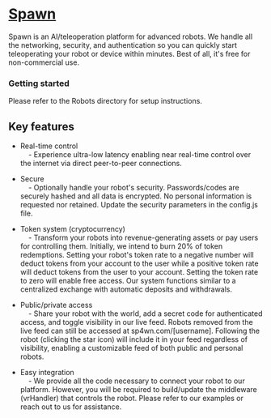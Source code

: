 # [Spawn](https://sp4wn.com)

Spawn is an AI/teleoperation platform for advanced robots. We handle all the networking, security, and authentication so you can quickly start teleoperating your robot or device within minutes. Best of all, it's free for non-commercial use. 

### Getting started
Please refer to the Robots directory for setup instructions.

## Key features
- Real-time control  
    &nbsp;&nbsp;&nbsp;&nbsp;- Experience ultra-low latency enabling near real-time control over the internet via direct peer-to-peer connections. 

- Secure  
    &nbsp;&nbsp;&nbsp;&nbsp;- Optionally handle your robot's security. Passwords/codes are securely hashed and all data is encrypted. No personal information is requested nor retained. Update the security parameters in the config.js file.

- Token system (cryptocurrency)  
    &nbsp;&nbsp;&nbsp;&nbsp;- Transform your robots into revenue-generating assets or pay users for controlling them. Initially, we intend to burn 20% of token redemptions. Setting your robot's token rate to a negative number will deduct tokens from your account to the user while a positive token rate will deduct tokens from the user to your account. Setting the token rate to zero will enable free access. Our system functions similar to a centralized exchange with automatic deposits and withdrawals.

- Public/private access  
    &nbsp;&nbsp;&nbsp;&nbsp;- Share your robot with the world, add a secret code for authenticated access, and toggle visibility in our live feed. Robots removed from the live feed can still be accessed at sp4wn.com/[username]. Following the robot (clicking the star icon) will include it in your feed regardless of visibility, enabling a customizable feed of both public and personal robots.

- Easy integration  
    &nbsp;&nbsp;&nbsp;&nbsp;- We provide all the code necessary to connect your robot to our platform. However, you will be required to build/update the middleware (vrHandler) that controls the robot. Please refer to our examples or reach out to us for assistance.